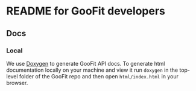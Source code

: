 # README for GooFit developers

## Docs

### Local

We use [Doxygen](http://www.doxygen.org) to generate GooFit API docs.
To generate html documentation locally on your machine and view it run
``doxygen`` in the top-level folder of the GooFit repo and then open
``html/index.html`` in your browser.

